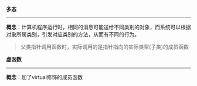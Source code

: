 **多态**

------

**概念**：计算机程序运行时，相同的消息可能送给不同类别的对象，而系统可以根据对象所属类别，引发对应类别的方法，从而有不同的行为。

> 父类指针调用函数时，实际调用的是指针指向的实际类型(子类)的成员函数



**虚函数**

------

**概念**：加了virtual修饰的成员函数